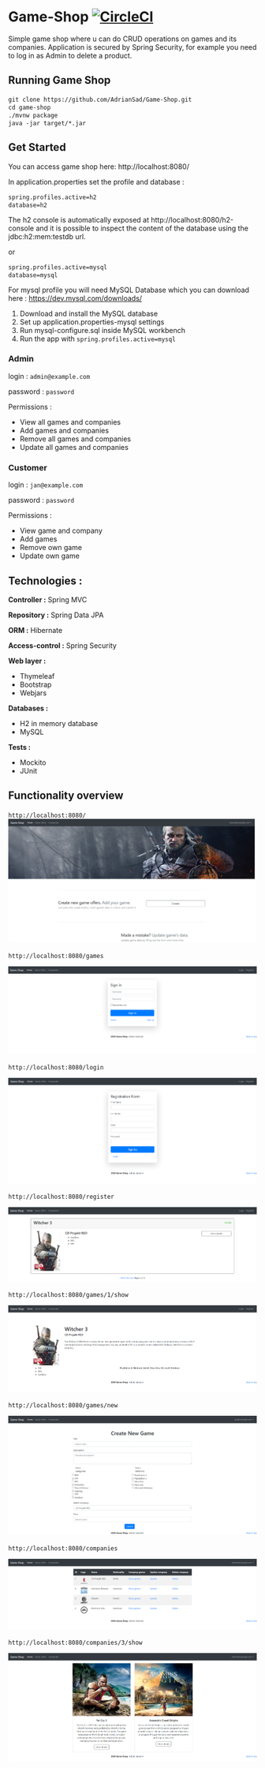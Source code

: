 # Game-Shop [![CircleCI](https://circleci.com/gh/AdrianSad/Game-Shop.svg?style=svg&circle-token=4dd285f47055803028fc8f1f90f70cb50c89820c)](<LINK>)

Simple game shop where u can do CRUD operations on games and its companies. Application is secured by Spring Security, for example you need to log in as Admin to delete a product.

## Running Game Shop
```
git clone https://github.com/AdrianSad/Game-Shop.git
cd game-shop
./mvnw package
java -jar target/*.jar
```
## Get Started

You can access game shop here: http://localhost:8080/

In application.properties set the profile and database : 
```
spring.profiles.active=h2
database=h2
```

The h2 console is automatically exposed at http://localhost:8080/h2-console and it is possible to inspect the content of the database using the jdbc:h2:mem:testdb url.


or

```
spring.profiles.active=mysql
database=mysql
```

For mysql profile you will need MySQL Database which you can download here : https://dev.mysql.com/downloads/

1. Download and install the MySQL database
2. Set up application.properties-mysql settings
3. Run mysql-configure.sql inside MySQL workbench
4. Run the app with `spring.profiles.active=mysql`

### Admin

login : 
`admin@example.com`

password :
`password`

Permissions : 

- View all games and companies
- Add games and companies
- Remove all games and companies
- Update all games and companies

### Customer

login : 
`jan@example.com`

password :
`password`

Permissions : 

- View game and company
- Add games
- Remove own game
- Update own game

## Technologies : 

**Controller :** Spring MVC

**Repository :** Spring Data JPA

**ORM :** Hibernate

**Access-control  :** Spring Security

**Web layer :**

- Thymeleaf
- Bootstrap
- Webjars


**Databases :**

- H2 in memory database
- MySQL


**Tests :** 
- Mockito 
- JUnit 

## Functionality overview

`http://localhost:8080/`
![Game List](/img/mainPage.png)

`http://localhost:8080/games`

![Game List](/img/login.png)

`http://localhost:8080/login`

![Game List](/img/register.png)

`http://localhost:8080/register`

![Game List](/img/games.png)

`http://localhost:8080/games/1/show`

![Game detail](/img/games_1_show.png)

`http://localhost:8080/games/new`

![Game detail](/img/games_new.png)

`http://localhost:8080/companies`

![Company List](/img/companies.png)

`http://localhost:8080/companies/3/show`

![Company games detail](/img/companies_3_show.png)




